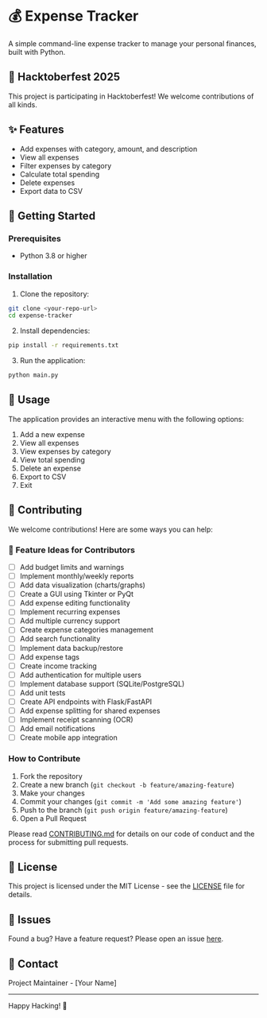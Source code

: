 # 💰 Expense Tracker

A simple command-line expense tracker to manage your personal finances, built with Python.

## 🎯 Hacktoberfest 2025

This project is participating in Hacktoberfest! We welcome contributions of all kinds.

## ✨ Features

- Add expenses with category, amount, and description
- View all expenses
- Filter expenses by category
- Calculate total spending
- Delete expenses
- Export data to CSV

## 🚀 Getting Started

### Prerequisites

- Python 3.8 or higher

### Installation

1. Clone the repository:
```bash
git clone <your-repo-url>
cd expense-tracker
```

2. Install dependencies:
```bash
pip install -r requirements.txt
```

3. Run the application:
```bash
python main.py
```

## 📖 Usage

The application provides an interactive menu with the following options:

1. Add a new expense
2. View all expenses
3. View expenses by category
4. View total spending
5. Delete an expense
6. Export to CSV
7. Exit

## 🤝 Contributing

We welcome contributions! Here are some ways you can help:

### 🌟 Feature Ideas for Contributors

- [ ] Add budget limits and warnings
- [ ] Implement monthly/weekly reports
- [ ] Add data visualization (charts/graphs)
- [ ] Create a GUI using Tkinter or PyQt
- [ ] Add expense editing functionality
- [ ] Implement recurring expenses
- [ ] Add multiple currency support
- [ ] Create expense categories management
- [ ] Add search functionality
- [ ] Implement data backup/restore
- [ ] Add expense tags
- [ ] Create income tracking
- [ ] Add authentication for multiple users
- [ ] Implement database support (SQLite/PostgreSQL)
- [ ] Add unit tests
- [ ] Create API endpoints with Flask/FastAPI
- [ ] Add expense splitting for shared expenses
- [ ] Implement receipt scanning (OCR)
- [ ] Add email notifications
- [ ] Create mobile app integration

### How to Contribute

1. Fork the repository
2. Create a new branch (`git checkout -b feature/amazing-feature`)
3. Make your changes
4. Commit your changes (`git commit -m 'Add some amazing feature'`)
5. Push to the branch (`git push origin feature/amazing-feature`)
6. Open a Pull Request

Please read [CONTRIBUTING.md](CONTRIBUTING.md) for details on our code of conduct and the process for submitting pull requests.

## 📝 License

This project is licensed under the MIT License - see the [LICENSE](LICENSE) file for details.

## 🐛 Issues

Found a bug? Have a feature request? Please open an issue [here](../../issues).

## 📧 Contact

Project Maintainer - [Your Name]

---

Happy Hacking! 🎃
